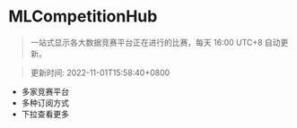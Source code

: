 # MLCompetitionHub

> 一站式显示各大数据竞赛平台正在进行的比赛，每天 16:00 UTC+8 自动更新。
  
> 更新时间: 2022-11-01T15:58:40+0800 

* 多家竞赛平台
* 多种订阅方式
* 下拉查看更多